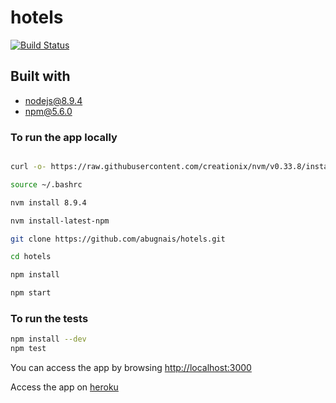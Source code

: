 # hotels
[![Build Status](https://travis-ci.org/abugnais/hotels.svg?branch=master)](https://travis-ci.org/abugnais/hotels)

## Built with
* nodejs@8.9.4
* npm@5.6.0

### To run the app locally
```bash

curl -o- https://raw.githubusercontent.com/creationix/nvm/v0.33.8/install.sh | bash

source ~/.bashrc 

nvm install 8.9.4

nvm install-latest-npm

git clone https://github.com/abugnais/hotels.git

cd hotels

npm install

npm start
```
### To run the tests
```bash
npm install --dev
npm test
```

You can access the app by browsing [http://localhost:3000](http://localhost:3000)

Access the app on [heroku](https://guarded-temple-66581.herokuapp.com)

